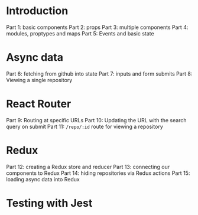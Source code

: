 # Introduction
Part 1: basic components
Part 2: props
Part 3: multiple components
Part 4: modules, proptypes and maps
Part 5: Events and basic state

# Async data
Part 6: fetching from github into state
Part 7: inputs and form submits
Part 8: Viewing a single repository

# React Router
Part 9: Routing at specific URLs
Part 10: Updating the URL with the search query on submit
Part 11: `/repo/:id` route for viewing a repository

# Redux

Part 12: creating a Redux store and reducer
Part 13: connecting our components to Redux
Part 14: hiding repositories via Redux actions
Part 15: loading async data into Redux

# Testing with Jest
